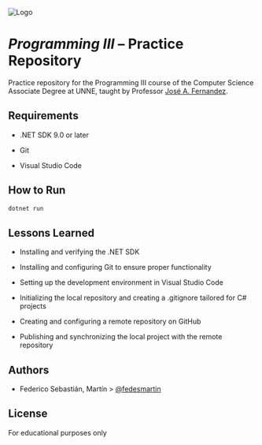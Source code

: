 
![Logo](https://www.ing.unne.edu.ar/wp-content/uploads/2021/07/FACULTAD-DE-INGENIERIA-UNNE.png)
# _Programming III_ – Practice Repository

Practice repository for the Programming III course of the Computer Science Associate Degree at UNNE, taught by Professor [José A. Fernandez](https://github.com/fernandezja).


## Requirements
- .NET SDK 9.0 or later

- Git

- Visual Studio Code
## How to Run

```bash
dotnet run
```
## Lessons Learned

- Installing and verifying the .NET SDK

- Installing and configuring Git to ensure proper functionality

- Setting up the development environment in Visual Studio Code

- Initializing the local repository and creating a .gitignore tailored for C# projects

- Creating and configuring a remote repository on GitHub

- Publishing and synchronizing the local project with the remote repository
## Authors

- Federico Sebastián, Martín > [@fedesmartin](https://www.github.com/fedesmartin)


## License

For educational purposes only

